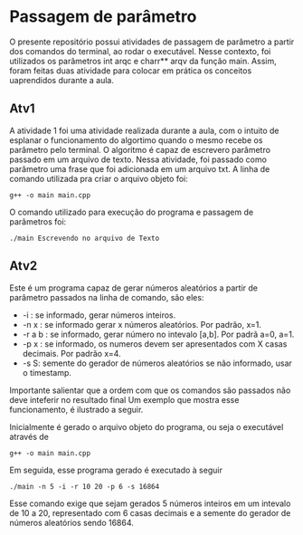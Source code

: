 # Passagem de parâmetro
O presente repositório possui atividades de passagem de parâmetro a partir dos comandos do terminal, ao rodar o executável. Nesse contexto, foi utilizados os parâmetros int arqc e charr** arqv da função main. Assim, foram feitas duas atividade para colocar em prática os conceitos uaprendidos durante a aula.

## Atv1
A atividade 1 foi uma atividade realizada durante a aula, com o intuito de esplanar o funcionamento do algortimo quando o mesmo recebe os parâmetro pelo terminal. O algoritmo é capaz de escrevero parâmetro passado em um arquivo de texto. Nessa atividade, foi passado como parâmetro uma frase que foi adicionada em um arquivo txt.
A linha de comando utilizada pra criar o arquivo objeto foi:
```
g++ -o main main.cpp
```
O comando utilizado para execução do programa e passagem de parâmetros foi:
```
./main Escrevendo no arquivo de Texto
```

## Atv2
Este é um programa capaz de gerar números aleatórios a partir de parâmetro passados na linha de comando, são eles:

 - -i : se informado, gerar números inteiros.
 - -n x : se informado gerar x números aleatórios. Por padrão, x=1.
 - -r a b : se informado, gerar número no intevalo [a,b]. Por padrã a=0, a=1.
 - -p x : se informado, os numeros devem ser apresentados com X casas decimais. Por padrão x=4.
 - -s S: semente do gerador de números aleatórios se não informado, usar o timestamp.

 Importante salientar que a ordem com que os comandos são passados não deve inteferir no resultado final
 Um exemplo que mostra esse funcionamento, é ilustrado a seguir.

Inicialmente é gerado o arquivo objeto do programa, ou seja o executável através de 
 ```
g++ -o main main.cpp
 ```
 Em seguida, esse programa gerado é executado à seguir

```
./main -n 5 -i -r 10 20 -p 6 -s 16864
```

Esse comando exige que sejam gerados 5 números inteiros em um intevalo de 10 a 20, representado com 6 casas decimais e a semente do gerador de números aleatórios sendo 16864.